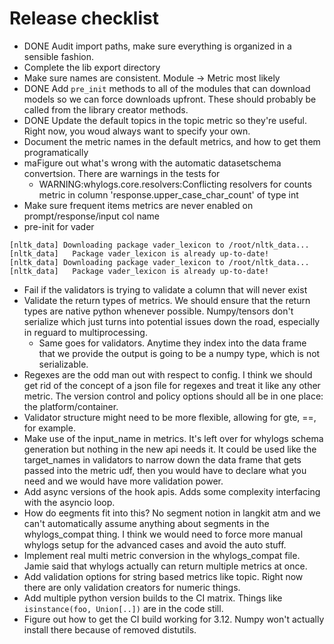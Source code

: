 

# Release checklist
- DONE Audit import paths, make sure everything is organized in a sensible fashion.
- Complete the lib export directory
- Make sure names are consistent. Module -> Metric most likely
- DONE Add `pre_init` methods to all of the modules that can download models so we can force downloads upfront. These should probably be called
  from the library creator methods.
- DONE Update the default topics in the topic metric so they're useful. Right now, you woud always want to specify your own.
- Document the metric names in the default metrics, and how to get them programatically
- maFigure out what's wrong with the automatic datasetschema convertsion. There are warnings in the tests for
    - WARNING:whylogs.core.resolvers:Conflicting resolvers for counts metric in column 'response.upper_case_char_count' of type int
- Make sure frequent items metrics are never enabled on prompt/response/input col name
- pre-init for vader
```
[nltk_data] Downloading package vader_lexicon to /root/nltk_data...
[nltk_data]   Package vader_lexicon is already up-to-date!
[nltk_data] Downloading package vader_lexicon to /root/nltk_data...
[nltk_data]   Package vader_lexicon is already up-to-date!
```
- Fail if the validators is trying to validate a column that will never exist 
- Validate the return types of metrics. We should ensure that the return types are native python whenever possible. Numpy/tensors don't
  serialize which just turns into potential issues down the road, especially in reguard to multiprocessing.
    - Same goes for validators. Anytime they index into the data frame that we provide the output is going to be a numpy type, which is not
      serializable.
- Regexes are the odd man out with respect to config. I think we should get rid of the concept of a json file for regexes and treat it like
  any other metric. The version control and policy options should all be in one place: the platform/container.
- Validator structure might need to be more flexible, allowing for gte, ==, for example.
- Make use of the input_name in metrics. It's left over for whylogs schema generation but nothing in the new api needs it. It could be used
  like the target_names in validators to narrow down the data frame that gets passed into the metric udf, then you would have to declare
  what you need and we would have more validation power.
- Add async versions of the hook apis. Adds some complexity interfacing with the asyncio loop.
- How do eegments fit into this? No segment notion in langkit atm and we can't automatically assume anything about segments in the
  whylogs_compat thing. I think we would need to force more manual whylogs setup for the advanced cases and avoid the auto stuff.
- Implement real multi metric conversion in the whylogs_compat file. Jamie said that whylogs actually can return multiple metrics at once.
- Add validation options for string based metrics like topic. Right now there are only validation creators for numeric things.
- Add multiple python version builds to the CI matrix. Things like `isinstance(foo, Union[..])` are in the code still.
- Figure out how to get the CI build working for 3.12. Numpy won't actually install there because of removed distutils.
